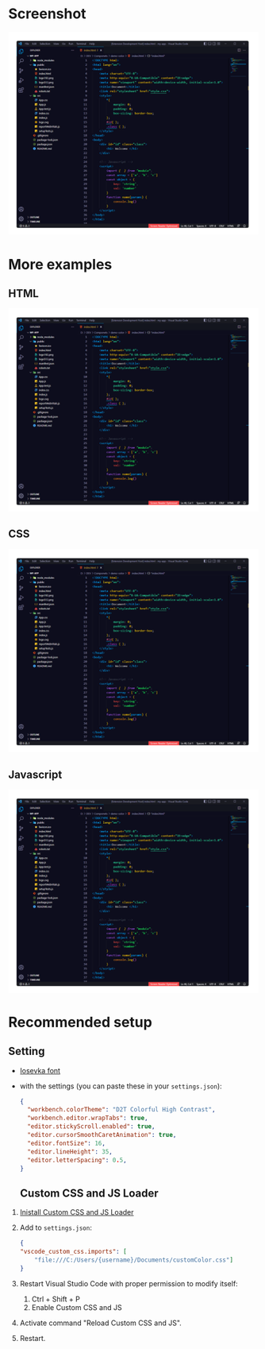 # Screenshot

![D2T Dark Theme Screenshot for HTML CSS JS](https://raw.githubusercontent.com/dthanhtoan/D2T-Colorful-Theme/master/images/screenshot.png)

# More examples

  ## HTML

![D2T Dark Theme Screenshot for HTML CSS JS](https://raw.githubusercontent.com/dthanhtoan/D2T-Colorful-Theme/master/images/screenshot.png)

  ## CSS

![D2T Dark Theme Screenshot for HTML CSS JS](https://raw.githubusercontent.com/dthanhtoan/D2T-Colorful-Theme/master/images/screenshot.png)

  ## Javascript

![D2T Dark Theme Screenshot for HTML CSS JS](https://raw.githubusercontent.com/dthanhtoan/D2T-Colorful-Theme/master/images/screenshot.png)

# Recommended setup

  ## Setting
- [Iosevka font](https://typeof.net/Iosevka/)
- with the settings (you can paste these in your `settings.json`):

  ```json
  {
    "workbench.colorTheme": "D2T Colorful High Contrast",
    "workbench.editor.wrapTabs": true,
    "editor.stickyScroll.enabled": true,
    "editor.cursorSmoothCaretAnimation": true,
    "editor.fontSize": 16,
    "editor.lineHeight": 35,
    "editor.letterSpacing": 0.5,
  }
  ```

  ## Custom CSS and JS Loader

1. [Inistall Custom CSS and JS Loader](https://marketplace.visualstudio.com/items?itemName=be5invis.vscode-custom-css)

2. Add to `settings.json`:

    ```json
    {
    "vscode_custom_css.imports": [
        "file:///C:/Users/{username}/Documents/customColor.css"]
    }
    ```

3. Restart Visual Studio Code with proper permission to modify itself:

   1. Ctrl + Shift + P 
   2. Enable Custom CSS and JS

4. Activate command "Reload Custom CSS and JS".

5. Restart.


